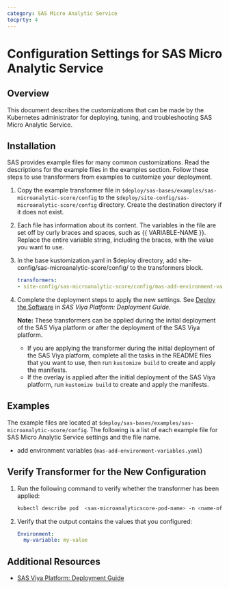 ```yaml
---
category: SAS Micro Analytic Service
tocprty: 4
---
```


# Configuration Settings for SAS Micro Analytic Service

## Overview

This document describes the customizations that can be made by the Kubernetes
administrator for deploying, tuning, and troubleshooting  SAS Micro Analytic Service.


## Installation

SAS provides example files for many common customizations. Read the descriptions
for the example files in the examples section. Follow these steps to use transformers from examples to customize your deployment.

1. Copy the example transformer file in `$deploy/sas-bases/examples/sas-microanalytic-score/config` to the `$deploy/site-config/sas-microanalytic-score/config` directory. Create the destination directory if it does not exist.

2. Each file has information about its content. The variables in the file are set
off by curly braces and spaces, such as {{ VARIABLE-NAME }}. Replace the
entire variable string, including the braces, with the value you want to use.

3. In the base kustomization.yaml in $deploy directory, add site-config/sas-microanalytic-score/config/<example-transformer-file> to the transformers block.


   ```yaml   
   transformers:
   - site-config/sas-microanalytic-score/config/mas-add-environment-variables.yaml   
   ```

4. Complete the deployment steps to apply the new settings. See [Deploy the Software](http://documentation.sas.com/?cdcId=itopscdc&cdcVersion=default&docsetId=dplyml0phy0dkr&docsetTarget=p127f6y30iimr6n17x2xe9vlt54q.htm) in _SAS Viya Platform: Deployment Guide_.

   **Note:** These transformers can be applied during the initial deployment of the SAS Viya platform or after the deployment of the SAS Viya platform.

   * If you are applying the transformer during the initial deployment of the SAS Viya platform, complete all the tasks in the README files that you want to use, then run `kustomize build` to create and apply the manifests.
   * If the overlay is applied after the initial deployment of the SAS Viya platform, run `kustomize build` to create and apply the manifests.  

## Examples

The example files are located at `$deploy/sas-bases/examples/sas-microanalytic-score/config`. The
following is a list of each example file for SAS Micro Analytic Service settings and the file name.

- add environment variables (`mas-add-environment-variables.yaml`)
           
## Verify Transformer for the New Configuration

1. Run the following command to verify whether the transformer has been applied:

   ```sh
   kubectl describe pod  <sas-microanalyticscore-pod-name> -n <name-of-namespace>
   ```

2. Verify that the output contains the  values that you configured:
    
   ```yaml
   Environment:
     my-variable: my-value
   ```

## Additional Resources

* [SAS Viya Platform: Deployment Guide](http://documentation.sas.com/?cdcId=itopscdc&cdcVersion=default&docsetId=dplyml0phy0dkr&docsetTarget=titlepage.htm)